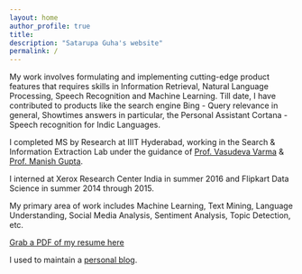 ```yaml
---
layout: home
author_profile: true
title: 
description: "Satarupa Guha's website"
permalink: /
---
```

My work involves formulating and implementing cutting-edge product features that requires skills in Information Retrieval, Natural Language Processing, Speech Recognition and Machine Learning. Till date, I have contributed to products like the search engine Bing - Query relevance in general, Showtimes answers in particular, the Personal Assistant Cortana - Speech recognition for Indic Languages.

I completed MS by Research at IIIT Hyderabad, working in the Search & Information Extraction Lab under the guidance of [Prof. Vasudeva Varma](http://faculty.iiit.ac.in/~vv/Home.html) & [Prof. Manish Gupta](http://research.microsoft.com/en-us/people/gmanish/). 

I interned at Xerox Research Center India in summer 2016 and Flipkart Data Science in summer 2014 through 2015.

My primary area of work includes Machine Learning, Text Mining, Language Understanding, Social Media Analysis, Sentiment Analysis, Topic Detection, etc.


[Grab a PDF of my resume here](/assets/docs/satarupa-guha-resume.pdf)

I used to maintain a [personal blog](https://afistfuloflife.wordpress.com).
